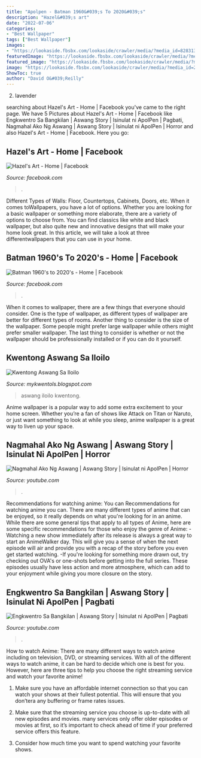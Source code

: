 ```yaml
---
title: "Apolpen - Batman 1960&#039;s To 2020&#039;s"
description: "Hazel&#039;s art"
date: "2022-07-06"
categories:
- "Best Wallpaper"
tags: ["Best Wallpaper"]
images:
- "https://lookaside.fbsbx.com/lookaside/crawler/media/?media_id=828313447781132&amp;get_thumbnail=1"
featuredImage: "https://lookaside.fbsbx.com/lookaside/crawler/media/?media_id=828313447781132&amp;get_thumbnail=1"
featured_image: "https://lookaside.fbsbx.com/lookaside/crawler/media/?media_id=2066794940301299"
image: "https://lookaside.fbsbx.com/lookaside/crawler/media/?media_id=2066794940301299"
ShowToc: true
author: "David O&#039;Reilly"
---
```



2. lavender 

	

		
searching about Hazel&#039;s Art - Home | Facebook you've came to the right page. We have 5 Pictures about Hazel&#039;s Art - Home | Facebook like Engkwentro Sa Bangkilan | Aswang Story | Isinulat ni ApolPen | Pagbati, Nagmahal Ako Ng Aswang | Aswang Story | Isinulat ni ApolPen | Horror and also Hazel&#039;s Art - Home | Facebook. Here you go:
		
    
## Hazel&#039;s Art - Home | Facebook

<img loading=lazy src="https://lookaside.fbsbx.com/lookaside/crawler/media/?media_id=2066794940301299" onerror="this.onerror=null;this.src='https://tse2.mm.bing.net/th?id=OIP.UH4XdA-QnE3f3FqWrYCllwHaJE&amp;pid=15.1';" alt="Hazel&#039;s Art - Home | Facebook">

_Source: facebook.com_

>. 

	

Different Types of Walls: Floor, Countertops, Cabinets, Doors, etc.
When it comes toWallpapers, you have a lot of options. Whether you are looking for a basic wallpaper or something more elaborate, there are a variety of options to choose from. You can find classics like white and black wallpaper, but also quite new and innovative designs that will make your home look great. In this article, we will take a look at three differentwallpapers that you can use in your home.

    
## Batman 1960&#039;s To 2020&#039;s - Home | Facebook

<img loading=lazy src="https://lookaside.fbsbx.com/lookaside/crawler/media/?media_id=828313447781132&amp;get_thumbnail=1" onerror="this.onerror=null;this.src='https://tse3.mm.bing.net/th?id=OIP.yXxDjjwgRBfH5ta3ffKOMwHaEK&amp;pid=15.1';" alt="Batman 1960&#039;s to 2020&#039;s - Home | Facebook">

_Source: facebook.com_

>. 

	

When it comes to wallpaper, there are a few things that everyone should consider. One is the type of wallpaper, as different types of wallpaper are better for different types of rooms. Another thing to consider is the size of the wallpaper. Some people might prefer large wallpaper while others might prefer smaller wallpaper. The last thing to consider is whether or not the wallpaper should be professionally installed or if you can do it yourself.

    
## Kwentong Aswang Sa Iloilo

<img loading=lazy src="https://i.ytimg.com/vi/ms4TyDStRiw/hqdefault.jpg" onerror="this.onerror=null;this.src='https://tse3.mm.bing.net/th?id=OIP.uVLLxuWsdsSdwnD8lK1PBwHaFj&amp;pid=15.1';" alt="Kwentong Aswang Sa Iloilo">

_Source: mykwentols.blogspot.com_

>aswang iloilo kwentong. 

	

Anime wallpaper is a popular way to add some extra excitement to your home screen. Whether you’re a fan of shows like Attack on Titan or Naruto, or just want something to look at while you sleep, anime wallpaper is a great way to liven up your space.

    
## Nagmahal Ako Ng Aswang | Aswang Story | Isinulat Ni ApolPen | Horror

<img loading=lazy src="https://i.ytimg.com/vi/Hzj57gi4g5s/maxresdefault.jpg" onerror="this.onerror=null;this.src='https://tse2.mm.bing.net/th?id=OIP.mlxS_teEdEYvOEdXKdXx7AHaEK&amp;pid=15.1';" alt="Nagmahal Ako Ng Aswang | Aswang Story | Isinulat ni ApolPen | Horror">

_Source: youtube.com_

>. 

	

Recommendations for watching anime: You can
Recommendations for watching anime you can. There are many different types of anime that can be enjoyed, so it really depends on what you're looking for in an anime. While there are some general tips that apply to all types of Anime, here are some specific recommendations for those who enjoy the genre of Anime: 
-Watching a new show immediately after its release is always a great way to start an AnimeWalker day. This will give you a sense of when the next episode will air and provide you with a recap of the story before you even get started watching. 
-If you're looking for something more drawn out, try checking out OVA's or one-shots before getting into the full series. These episodes usually have less action and more atmosphere, which can add to your enjoyment while giving you more closure on the story.

    
## Engkwentro Sa Bangkilan | Aswang Story | Isinulat Ni ApolPen | Pagbati

<img loading=lazy src="https://i.ytimg.com/vi/YnlEPg8eCIs/maxresdefault.jpg" onerror="this.onerror=null;this.src='https://tse4.mm.bing.net/th?id=OIP.ycvbq7dVA6tlfUwGFwS-DwHaEK&amp;pid=15.1';" alt="Engkwentro Sa Bangkilan | Aswang Story | Isinulat ni ApolPen | Pagbati">

_Source: youtube.com_

>. 

	

How to watch Anime: There are many different ways to watch anime including on television, DVD, or streaming services.
With all of the different ways to watch anime, it can be hard to decide which one is best for you. However, here are three tips to help you choose the right streaming service and watch your favorite anime!
1. Make sure you have an affordable internet connection so that you can watch your shows at their fullest potential. This will ensure that you don’tera any buffering or frame rates issues.

2. Make sure that the streaming service you choose is up-to-date with all new episodes and movies. many services only offer older episodes or movies at first, so it’s important to check ahead of time if your preferred service offers this feature.

3. Consider how much time you want to spend watching your favorite shows.

